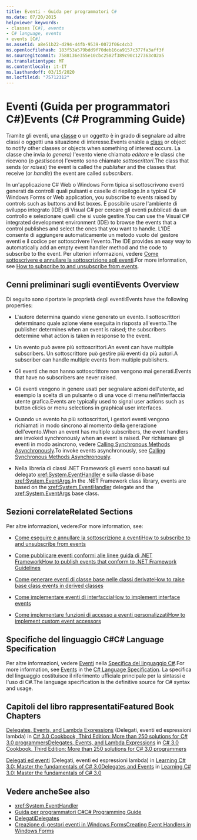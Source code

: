 ```yaml
---
title: Eventi - Guida per programmatori C#
ms.date: 07/20/2015
helpviewer_keywords:
- classes [C#], events
- C# language, events
- events [C#]
ms.assetid: a8e51b22-d294-44fb-9539-0072f06c4cb3
ms.openlocfilehash: 183f53a579bdd9f70deb16ca9157c377fa3aff3f
ms.sourcegitcommit: 7588136e355e10cbc2582f389c90c127363c02a5
ms.translationtype: MT
ms.contentlocale: it-IT
ms.lasthandoff: 03/15/2020
ms.locfileid: "75712312"
---
```

# <a name="events-c-programming-guide"></a><span data-ttu-id="e3c1f-102">Eventi (Guida per programmatori C#)</span><span class="sxs-lookup"><span data-stu-id="e3c1f-102">Events (C# Programming Guide)</span></span>
<span data-ttu-id="e3c1f-103">Tramite gli eventi, una [classe](../../language-reference/keywords/class.md) o un oggetto è in grado di segnalare ad altre classi o oggetti una situazione di interesse.</span><span class="sxs-lookup"><span data-stu-id="e3c1f-103">Events enable a [class](../../language-reference/keywords/class.md) or object to notify other classes or objects when something of interest occurs.</span></span> <span data-ttu-id="e3c1f-104">La classe che invia (o *genera)* l'evento viene chiamato *editore* e le classi che ricevono (o *gestiscono*) l'evento sono chiamate *sottoscrittori*.</span><span class="sxs-lookup"><span data-stu-id="e3c1f-104">The class that sends (or *raises*) the event is called the *publisher* and the classes that receive (or *handle*) the event are called *subscribers*.</span></span>  
  
<span data-ttu-id="e3c1f-105">In un'applicazione C# Web o Windows Form tipica si sottoscrivono eventi generati da controlli quali pulsanti e caselle di riepilogo.</span><span class="sxs-lookup"><span data-stu-id="e3c1f-105">In a typical C# Windows Forms or Web application, you subscribe to events raised by controls such as buttons and list boxes.</span></span> <span data-ttu-id="e3c1f-106">È possibile usare l'ambiente di sviluppo integrato (IDE) di Visual C# per cercare gli eventi pubblicati da un controllo e selezionare quelli che si vuole gestire.</span><span class="sxs-lookup"><span data-stu-id="e3c1f-106">You can use the Visual C# integrated development environment (IDE) to browse the events that a control publishes and select the ones that you want to handle.</span></span> <span data-ttu-id="e3c1f-107">L'IDE consente di aggiungere automaticamente un metodo vuoto del gestore eventi e il codice per sottoscrivere l'evento.</span><span class="sxs-lookup"><span data-stu-id="e3c1f-107">The IDE provides an easy way to automatically add an empty event handler method and the code to subscribe to the event.</span></span> <span data-ttu-id="e3c1f-108">Per ulteriori informazioni, vedere [Come sottoscrivere e annullare la sottoscrizione agli eventi](./how-to-subscribe-to-and-unsubscribe-from-events.md).</span><span class="sxs-lookup"><span data-stu-id="e3c1f-108">For more information, see [How to subscribe to and unsubscribe from events](./how-to-subscribe-to-and-unsubscribe-from-events.md).</span></span>
  
## <a name="events-overview"></a><span data-ttu-id="e3c1f-109">Cenni preliminari sugli eventi</span><span class="sxs-lookup"><span data-stu-id="e3c1f-109">Events Overview</span></span>  
 <span data-ttu-id="e3c1f-110">Di seguito sono riportate le proprietà degli eventi:</span><span class="sxs-lookup"><span data-stu-id="e3c1f-110">Events have the following properties:</span></span>  
  
- <span data-ttu-id="e3c1f-111">L'autore determina quando viene generato un evento. I sottoscrittori determinano quale azione viene eseguita in risposta all'evento.</span><span class="sxs-lookup"><span data-stu-id="e3c1f-111">The publisher determines when an event is raised; the subscribers determine what action is taken in response to the event.</span></span>  
  
- <span data-ttu-id="e3c1f-112">Un evento può avere più sottoscrittori.</span><span class="sxs-lookup"><span data-stu-id="e3c1f-112">An event can have multiple subscribers.</span></span> <span data-ttu-id="e3c1f-113">Un sottoscrittore può gestire più eventi da più autori.</span><span class="sxs-lookup"><span data-stu-id="e3c1f-113">A subscriber can handle multiple events from multiple publishers.</span></span>  
  
- <span data-ttu-id="e3c1f-114">Gli eventi che non hanno sottoscrittore non vengono mai generati.</span><span class="sxs-lookup"><span data-stu-id="e3c1f-114">Events that have no subscribers are never raised.</span></span>  
  
- <span data-ttu-id="e3c1f-115">Gli eventi vengono in genere usati per segnalare azioni dell'utente, ad esempio la scelta di un pulsante o di una voce di menu nell'interfaccia utente grafica.</span><span class="sxs-lookup"><span data-stu-id="e3c1f-115">Events are typically used to signal user actions such as button clicks or menu selections in graphical user interfaces.</span></span>  
  
- <span data-ttu-id="e3c1f-116">Quando un evento ha più sottoscrittori, i gestori eventi vengono richiamati in modo sincrono al momento della generazione dell'evento.</span><span class="sxs-lookup"><span data-stu-id="e3c1f-116">When an event has multiple subscribers, the event handlers are invoked synchronously when an event is raised.</span></span> <span data-ttu-id="e3c1f-117">Per richiamare gli eventi in modo asincrono, vedere [Calling Synchronous Methods Asynchronously](../../../standard/asynchronous-programming-patterns/calling-synchronous-methods-asynchronously.md).</span><span class="sxs-lookup"><span data-stu-id="e3c1f-117">To invoke events asynchronously, see [Calling Synchronous Methods Asynchronously](../../../standard/asynchronous-programming-patterns/calling-synchronous-methods-asynchronously.md).</span></span>  
  
- <span data-ttu-id="e3c1f-118">Nella libreria di classi .NET Framework gli eventi sono basati sul delegato <xref:System.EventHandler> e sulla classe di base <xref:System.EventArgs>.</span><span class="sxs-lookup"><span data-stu-id="e3c1f-118">In the .NET Framework class library, events are based on the <xref:System.EventHandler> delegate and the <xref:System.EventArgs> base class.</span></span>  
  
## <a name="related-sections"></a><span data-ttu-id="e3c1f-119">Sezioni correlate</span><span class="sxs-lookup"><span data-stu-id="e3c1f-119">Related Sections</span></span>  
 <span data-ttu-id="e3c1f-120">Per altre informazioni, vedere:</span><span class="sxs-lookup"><span data-stu-id="e3c1f-120">For more information, see:</span></span>  
  
- [<span data-ttu-id="e3c1f-121">Come eseguire e annullare la sottoscrizione a eventi</span><span class="sxs-lookup"><span data-stu-id="e3c1f-121">How to subscribe to and unsubscribe from events</span></span>](./how-to-subscribe-to-and-unsubscribe-from-events.md)

- [<span data-ttu-id="e3c1f-122">Come pubblicare eventi conformi alle linee guida di .NET Framework</span><span class="sxs-lookup"><span data-stu-id="e3c1f-122">How to publish events that conform to .NET Framework Guidelines</span></span>](./how-to-publish-events-that-conform-to-net-framework-guidelines.md)

- [<span data-ttu-id="e3c1f-123">Come generare eventi di classe base nelle classi derivate</span><span class="sxs-lookup"><span data-stu-id="e3c1f-123">How to raise base class events in derived classes</span></span>](./how-to-raise-base-class-events-in-derived-classes.md)

- [<span data-ttu-id="e3c1f-124">Come implementare eventi di interfaccia</span><span class="sxs-lookup"><span data-stu-id="e3c1f-124">How to implement interface events</span></span>](./how-to-implement-interface-events.md)

- [<span data-ttu-id="e3c1f-125">Come implementare funzioni di accesso a eventi personalizzati</span><span class="sxs-lookup"><span data-stu-id="e3c1f-125">How to implement custom event accessors</span></span>](./how-to-implement-custom-event-accessors.md)

## <a name="c-language-specification"></a><span data-ttu-id="e3c1f-126">Specifiche del linguaggio C#</span><span class="sxs-lookup"><span data-stu-id="e3c1f-126">C# Language Specification</span></span>  

<span data-ttu-id="e3c1f-127">Per altre informazioni, vedere [Eventi](~/_csharplang/spec/classes.md#events) nella [Specifica del linguaggio C#](/dotnet/csharp/language-reference/language-specification/introduction).</span><span class="sxs-lookup"><span data-stu-id="e3c1f-127">For more information, see [Events](~/_csharplang/spec/classes.md#events) in the [C# Language Specification](/dotnet/csharp/language-reference/language-specification/introduction).</span></span> <span data-ttu-id="e3c1f-128">La specifica del linguaggio costituisce il riferimento ufficiale principale per la sintassi e l'uso di C#.</span><span class="sxs-lookup"><span data-stu-id="e3c1f-128">The language specification is the definitive source for C# syntax and usage.</span></span>
  
## <a name="featured-book-chapters"></a><span data-ttu-id="e3c1f-129">Capitoli del libro rappresentati</span><span class="sxs-lookup"><span data-stu-id="e3c1f-129">Featured Book Chapters</span></span>  
 <span data-ttu-id="e3c1f-130">[Delegates, Events, and Lambda Expressions](https://docs.microsoft.com/previous-versions/visualstudio/visual-studio-2008/ff518994%28v=orm.10%29) (Delegati, eventi ed espressioni lambda) in [C# 3.0 Cookbook, Third Edition: More than 250 solutions for C# 3.0 programmers](https://docs.microsoft.com/previous-versions/visualstudio/visual-studio-2008/ff518995%28v=orm.10%29)</span><span class="sxs-lookup"><span data-stu-id="e3c1f-130">[Delegates, Events, and Lambda Expressions](https://docs.microsoft.com/previous-versions/visualstudio/visual-studio-2008/ff518994%28v=orm.10%29) in [C# 3.0 Cookbook, Third Edition: More than 250 solutions for C# 3.0 programmers](https://docs.microsoft.com/previous-versions/visualstudio/visual-studio-2008/ff518995%28v=orm.10%29)</span></span>  
  
 <span data-ttu-id="e3c1f-131">[Delegati ed eventi](https://docs.microsoft.com/previous-versions/visualstudio/visual-studio-2008/ff652490%28v=orm.10%29) (Delegati, eventi ed espressioni lambda) in [Learning C# 3.0: Master the fundamentals of C# 3.0](https://docs.microsoft.com/previous-versions/visualstudio/visual-studio-2008/ff652493%28v=orm.10%29)</span><span class="sxs-lookup"><span data-stu-id="e3c1f-131">[Delegates and Events](https://docs.microsoft.com/previous-versions/visualstudio/visual-studio-2008/ff652490%28v=orm.10%29) in [Learning C# 3.0: Master the fundamentals of C# 3.0](https://docs.microsoft.com/previous-versions/visualstudio/visual-studio-2008/ff652493%28v=orm.10%29)</span></span>  
  
## <a name="see-also"></a><span data-ttu-id="e3c1f-132">Vedere anche</span><span class="sxs-lookup"><span data-stu-id="e3c1f-132">See also</span></span>

- <xref:System.EventHandler>
- [<span data-ttu-id="e3c1f-133">Guida per programmatori C#</span><span class="sxs-lookup"><span data-stu-id="e3c1f-133">C# Programming Guide</span></span>](../index.md)
- [<span data-ttu-id="e3c1f-134">Delegati</span><span class="sxs-lookup"><span data-stu-id="e3c1f-134">Delegates</span></span>](../delegates/index.md)
- [<span data-ttu-id="e3c1f-135">Creazione di gestori eventi in Windows Forms</span><span class="sxs-lookup"><span data-stu-id="e3c1f-135">Creating Event Handlers in Windows Forms</span></span>](../../../framework/winforms/creating-event-handlers-in-windows-forms.md)
